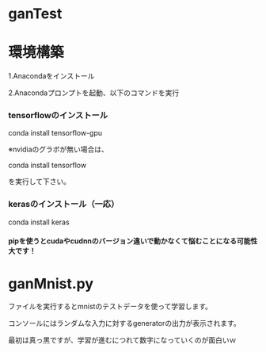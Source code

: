 # ganTest

# 環境構築
1.Anacondaをインストール

2.Anacondaプロンプトを起動、以下のコマンドを実行

### tensorflowのインストール
conda install tensorflow-gpu

※nvidiaのグラボが無い場合は、

conda install tensorflow

を実行して下さい。

### kerasのインストール（一応）
conda install keras

#### pipを使うとcudaやcudnnのバージョン違いで動かなくて悩むことになる可能性大です！

# ganMnist.py
ファイルを実行するとmnistのテストデータを使って学習します。

コンソールにはランダムな入力に対するgeneratorの出力が表示されます。

最初は真っ黒ですが、学習が進むにつれて数字になっていくのが面白いｗ
